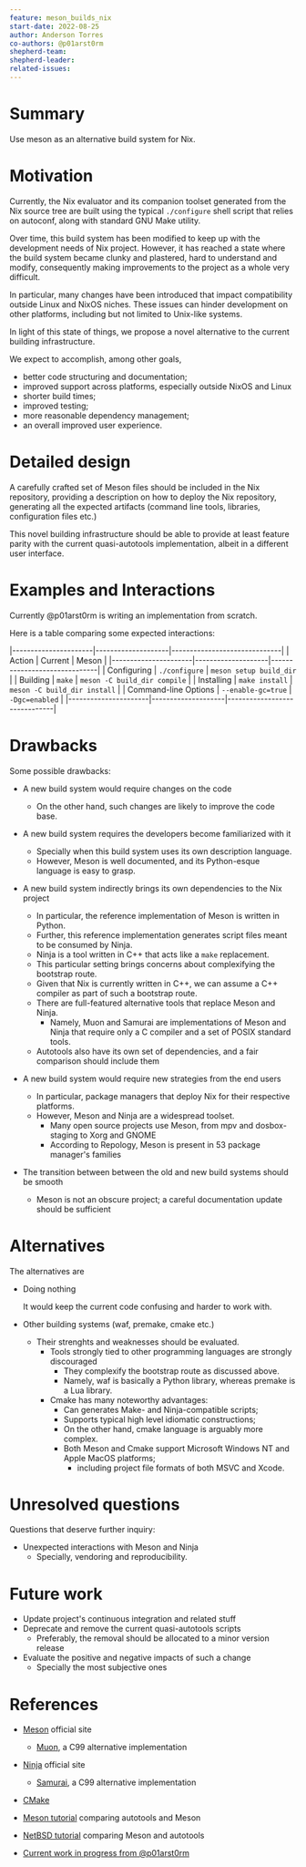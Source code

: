```yaml
---
feature: meson_builds_nix
start-date: 2022-08-25
author: Anderson Torres
co-authors: @p01arst0rm
shepherd-team:
shepherd-leader:
related-issues:
---
```


# Summary
[summary]: #summary

Use meson as an alternative build system for Nix.

# Motivation
[motivation]: #motivation

Currently, the Nix evaluator and its companion toolset generated from the Nix source tree are built using the typical `./configure` shell script that relies on autoconf, along with standard GNU Make utility.

Over time, this build system has been modified to keep up with the development needs of Nix project. However, it has reached a state where the build system became clunky and plastered, hard to understand and modify, consequently making improvements to the project as a whole very difficult.

In particular, many changes have been introduced that impact compatibility outside Linux and NixOS niches. These issues can hinder development on other platforms, including but not limited to Unix-like systems.

In light of this state of things, we propose a novel alternative to the current building infrastructure.

We expect to accomplish, among other goals,

- better code structuring and documentation;
- improved support across platforms, especially outside NixOS and Linux
- shorter build times;
- improved testing;
- more reasonable dependency management;
- an overall improved user experience.

# Detailed design
[design]: #detailed-design

A carefully crafted set of Meson files should be included in the Nix repository, providing a description on how to deploy the Nix repository, generating all the expected artifacts (command line tools, libraries, configuration files etc.)

This novel building infrastructure should be able to provide at least feature parity with the current quasi-autotools implementation, albeit in a different user interface.

# Examples and Interactions
[examples-and-interactions]: #examples-and-interactions

Currently @p01arst0rm is writing an implementation from scratch.

Here is a table comparing some expected interactions:

|----------------------|--------------------|------------------------------|
| Action               | Current            | Meson                        |
|----------------------|--------------------|------------------------------|
| Configuring          | `./configure`      | `meson setup build_dir`      |
| Building             | `make`             | `meson -C build_dir compile` |
| Installing           | `make install`     | `meson -C build_dir install` |
| Command-line Options | `--enable-gc=true` | `-Dgc=enabled`               |
|----------------------|--------------------|------------------------------|

# Drawbacks
[drawbacks]: #drawbacks

Some possible drawbacks:

- A new build system would require changes on the code
  + On the other hand, such changes are likely to improve the code base.
  
- A new build system requires the developers become familiarized with it
  - Specially when this build system uses its own description language.
  + However, Meson is well documented, and its Python-esque language is easy to grasp.

- A new build system indirectly brings its own dependencies to the Nix project
  - In particular, the reference implementation of Meson is written in Python.
  - Further, this reference implementation generates script files meant to be consumed by Ninja.
  - Ninja is a tool written in C++ that acts like a `make` replacement.
  - This particular setting brings concerns about complexifying the bootstrap route.
  + Given that Nix is currently written in C++, we can assume a C++ compiler as part of such a bootstrap route.
  + There are full-featured alternative tools that replace Meson and Ninja. 
    + Namely, Muon and Samurai are implementations of Meson and Ninja that require only a C compiler and a set of POSIX standard tools.
  + Autotools also have its own set of dependencies, and a fair comparison should include them

- A new build system would require new strategies from the end users
  - In particular, package managers that deploy Nix for their respective platforms.
  + However, Meson and Ninja are a widespread toolset.
    + Many open source projects use Meson, from mpv and dosbox-staging to Xorg and GNOME
    + According to Repology, Meson is present in 53 package manager's families

- The transition between between the old and new build systems should be smooth
  + Meson is not an obscure project; a careful documentation update should be sufficient

# Alternatives
[alternatives]: #alternatives

The alternatives are

- Doing nothing

  It would keep the current code confusing and harder to work with.
  
- Other building systems (waf, premake, cmake etc.)
  - Their strenghts and weaknesses should be evaluated.
    - Tools strongly tied to other programming languages are strongly discouraged
      - They complexify the bootstrap route as discussed above.
      - Namely, waf is basically a Python library, whereas premake is a Lua library.
    - Cmake has many noteworthy advantages:
      + Can generates Make- and Ninja-compatible scripts;
      + Supports typical high level idiomatic constructions;
      - On the other hand, cmake language is arguably more complex.
      + Both Meson and Cmake support Microsoft Windows NT and Apple MacOS platforms;
        + including project file formats of both MSVC and Xcode.

# Unresolved questions
[unresolved]: #unresolved-questions

Questions that deserve further inquiry:

- Unexpected interactions with Meson and Ninja
  - Specially, vendoring and reproducibility.

# Future work
[future]: #future-work

- Update project's continuous integration and related stuff
- Deprecate and remove the current quasi-autotools scripts
  - Preferably, the removal should be allocated to a minor version release
- Evaluate the positive and negative impacts of such a change
  - Specially the most subjective ones

# References
[references]: #references

- [Meson](https://meson.build/) official site
  - [Muon](https://muon.build/), a C99 alternative implementation
- [Ninja](https://ninja-build.org/) official site
  - [Samurai](https://github.com/michaelforney/samurai), a C99 alternative implementation
- [CMake](https://cmake.org/)
- [Meson tutorial](https://mesonbuild.com/Porting-from-autotools.html) comparing autotools and Meson
- [NetBSD tutorial](https://wiki.netbsd.org/pkgsrc/how_to_convert_autotools_to_meson/) comparing Meson and autotools

- [Current work in progress from @p01arst0rm](https://github.com/NixOS/nix/pull/3160)
